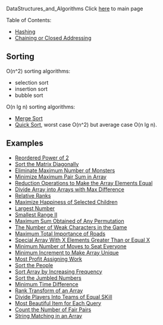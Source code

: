 DataStructures_and_Algorithms
Click [here](../README.md) to main page

Table of Contents:
- [Hashing](#hashing)
- [Chaining or Closed Addressing](#chaining-or-closed-addressing)

## Sorting
O(n^2) sorting algorithms:
- selection sort
- insertion sort
- bubble sort

O(n lg n) sorting algorithms:
- [Merge Sort](merge_sort/description.md)
- [Quick Sort](quick_sort/description.md), worst case O(n^2) but average case O(n lg n).

## Examples
- [Reordered Power of 2](reordered_power_of_2/description.md)
- [Sort the Matrix Diagonally](sort_the_matrix_diagonally/description.md)
- [Eliminate Maximum Number of Monsters](./eliminate_maximum_number_of_monsters/description.md)
- [Minimize Maximum Pair Sum in Array](./minimize_maximum_pair_sum_in_array/description.md)
- [Reduction Operations to Make the Array Elements Equal](./reduction_operations_to_make_the_array_elements_equal/description.md)
- [Divide Array into Arrays with Max Difference](./divide_array_into_arrays_with_max_difference/description.md)
- [Relative Ranks](./relative_ranks/description.md)
- [Maximize Happiness of Selected Children](./maximize_happiness_of_selected_children/description.md)
- [Largest Number](./largest_number/description.md)
- [Smallest Range II](./smallest_range_II/description.md)
- [Maximum Sum Obtained of Any Permutation](./maximum_sum_obtained_of_any_permutation/description.md)
- [The Number of Weak Characters in the Game](./the_number_of_weak_characters_in_the_game/description.md)
- [Maximum Total Importance of Roads](./maximum_total_importance_of_roads/description.md)
- [Special Array With X Elements Greater Than or Equal X](./special_array_with_x_elements_greater_than_or_equal_x/description.md)
- [Minimum Number of Moves to Seat Everyone](./minimum_number_of_moves_to_seat_everyone/description.md)
- [Minimum Increment to Make Array Unique](./minimum_increment_to_make_array_unique/description.md)
- [Most Profit Assigning Work](./most_profit_assigning_work/description.md)
- [Sort the People](./sort_the_people/description.md)
- [Sort Array by Increasing Frequency](./sort_array_by_increasing_frequency/description.md)
- [Sort the Jumbled Numbers](./sort_the_jumbled_numbers/description.md)
- [Minimum Time Difference](./minimum_time_difference/description.md)
- [Rank Transform of an Array](./rank_transform_of_an_array/description.md)
- [Divide Players Into Teams of Equal SKill](./divide_player_into_teams_of_equal_skill/description.md)
- [Most Beautiful Item for Each Query](./most_beautiful_item_for_each_query/description.md)
- [Count the Number of Fair Pairs](./count_the_number_of_fair_pairs/description.md)
- [String Matching in an Array](./string_matching_in_an_array/description.md)